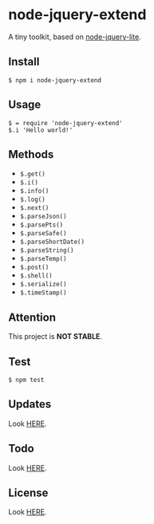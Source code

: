 # node-jquery-extend

A tiny toolkit, based on [node-jquery-lite](https://github.com/phonowell/node-jquery-lite).

## Install

```
$ npm i node-jquery-extend
```

## Usage

```
$ = require 'node-jquery-extend'
$.i 'Hello world!'
```

## Methods

- `$.get()`
- `$.i()`
- `$.info()`
- `$.log()`
- `$.next()`
- `$.parseJson()`
- `$.parsePts()`
- `$.parseSafe()`
- `$.parseShortDate()`
- `$.parseString()`
- `$.parseTemp()`
- `$.post()`
- `$.shell()`
- `$.serialize()`
- `$.timeStamp()`
    
## Attention

This project is **NOT STABLE**.

## Test

```
$ npm test
```

## Updates

Look [HERE](update.md).

## Todo

Look [HERE](todo.md).

## License

Look [HERE](license.md).